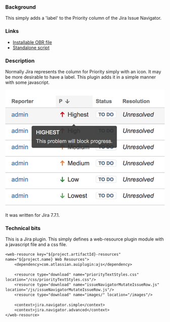 ### Background
This simply adds a 'label' to the Priority column of the Jira Issue Navigator.

### Links
* [Installable OBR file](https://bitbucket.org/sfbehnke/navigator-priority-prettytext/downloads/navigator-priority-prettytext-1.0.0.obr)
* [Standalone script](https://bitbucket.org/sfbehnke/navigator-priority-prettytext/downloads/standaloneScript.js)

### Description
Normally Jira represents the column for Priority simply with an icon. It may be more desirable to have a label. This
plugin adds it in a simple manner with some javascript.

![Example](src/main/resources/images/example.png)

It was written for Jira 7.7.1.

### Technical bits
This is a Jira plugin. This simply defines a web-resource plugin module with a javascript file and a css file.

```
<web-resource key="${project.artifactId}-resources" name="${project.name} Web Resources">
    <dependency>com.atlassian.auiplugin:ajs</dependency>

    <resource type="download" name="priorityTextStyles.css" location="/css/priorityTextStyles.css"/>
    <resource type="download" name="issueNavigatorMutateIssueRow.js" location="/js/issueNavigatorMutateIssueRow.js"/>
    <resource type="download" name="images/" location="/images"/>

    <context>jira.navigator.simple</context>
    <context>jira.navigator.advanced</context>
</web-resource>
```
